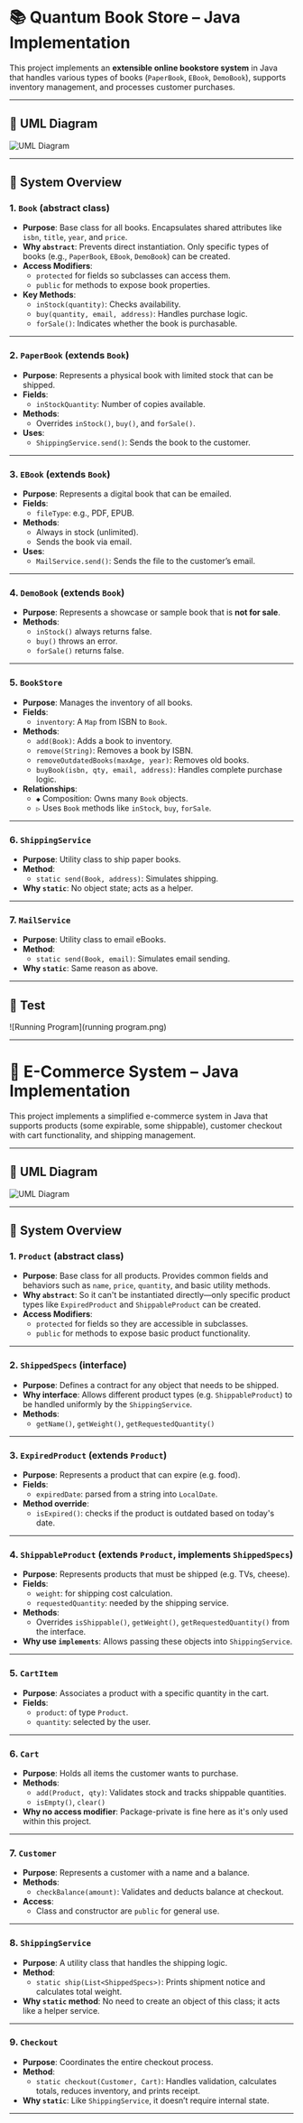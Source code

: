 # 📚 Quantum Book Store – Java Implementation

This project implements an **extensible online bookstore system** in Java that handles various types of books (`PaperBook`, `EBook`, `DemoBook`), supports inventory management, and processes customer purchases.

---

## 📐 UML Diagram

![UML Diagram](UML2.png)

---

## 🧱 System Overview

### 1. `Book` (abstract class)
- **Purpose**: Base class for all books. Encapsulates shared attributes like `isbn`, `title`, `year`, and `price`.
- **Why `abstract`**: Prevents direct instantiation. Only specific types of books (e.g., `PaperBook`, `EBook`, `DemoBook`) can be created.
- **Access Modifiers**:
  - `protected` for fields so subclasses can access them.
  - `public` for methods to expose book properties.
- **Key Methods**:
  - `inStock(quantity)`: Checks availability.
  - `buy(quantity, email, address)`: Handles purchase logic.
  - `forSale()`: Indicates whether the book is purchasable.

---

### 2. `PaperBook` (extends `Book`)
- **Purpose**: Represents a physical book with limited stock that can be shipped.
- **Fields**:
  - `inStockQuantity`: Number of copies available.
- **Methods**:
  - Overrides `inStock()`, `buy()`, and `forSale()`.
- **Uses**:
  - `ShippingService.send()`: Sends the book to the customer.

---

### 3. `EBook` (extends `Book`)
- **Purpose**: Represents a digital book that can be emailed.
- **Fields**:
  - `fileType`: e.g., PDF, EPUB.
- **Methods**:
  - Always in stock (unlimited).
  - Sends the book via email.
- **Uses**:
  - `MailService.send()`: Sends the file to the customer’s email.

---

### 4. `DemoBook` (extends `Book`)
- **Purpose**: Represents a showcase or sample book that is **not for sale**.
- **Methods**:
  - `inStock()` always returns false.
  - `buy()` throws an error.
  - `forSale()` returns false.

---

### 5. `BookStore`
- **Purpose**: Manages the inventory of all books.
- **Fields**:
  - `inventory`: A `Map` from ISBN to `Book`.
- **Methods**:
  - `add(Book)`: Adds a book to inventory.
  - `remove(String)`: Removes a book by ISBN.
  - `removeOutdatedBooks(maxAge, year)`: Removes old books.
  - `buyBook(isbn, qty, email, address)`: Handles complete purchase logic.
- **Relationships**:
  - `◆` Composition: Owns many `Book` objects.
  - `▷` Uses `Book` methods like `inStock`, `buy`, `forSale`.

---

### 6. `ShippingService`
- **Purpose**: Utility class to ship paper books.
- **Method**:
  - `static send(Book, address)`: Simulates shipping.
- **Why `static`**: No object state; acts as a helper.

---

### 7. `MailService`
- **Purpose**: Utility class to email eBooks.
- **Method**:
  - `static send(Book, email)`: Simulates email sending.
- **Why `static`**: Same reason as above.

---

## 🧪 Test 

![Running Program](running program.png)

---

# 🛒 E-Commerce System – Java Implementation

This project implements a simplified e-commerce system in Java that supports products (some expirable, some shippable), customer checkout with cart functionality, and shipping management.

---

## 📐 UML Diagram

![UML Diagram](UML.png)

---

## 🧱 System Overview

### 1. `Product` (abstract class)
- **Purpose**: Base class for all products. Provides common fields and behaviors such as `name`, `price`, `quantity`, and basic utility methods.
- **Why `abstract`**: So it can't be instantiated directly—only specific product types like `ExpiredProduct` and `ShippableProduct` can be created.
- **Access Modifiers**:
  - `protected` for fields so they are accessible in subclasses.
  - `public` for methods to expose basic product functionality.
  
---

### 2. `ShippedSpecs` (interface)
- **Purpose**: Defines a contract for any object that needs to be shipped.
- **Why interface**: Allows different product types (e.g. `ShippableProduct`) to be handled uniformly by the `ShippingService`.
- **Methods**:
  - `getName()`, `getWeight()`, `getRequestedQuantity()`

---

### 3. `ExpiredProduct` (extends `Product`)
- **Purpose**: Represents a product that can expire (e.g. food).
- **Fields**:
  - `expiredDate`: parsed from a string into `LocalDate`.
- **Method override**:
  - `isExpired()`: checks if the product is outdated based on today's date.

---

### 4. `ShippableProduct` (extends `Product`, implements `ShippedSpecs`)
- **Purpose**: Represents products that must be shipped (e.g. TVs, cheese).
- **Fields**:
  - `weight`: for shipping cost calculation.
  - `requestedQuantity`: needed by the shipping service.
- **Methods**:
  - Overrides `isShippable()`, `getWeight()`, `getRequestedQuantity()` from the interface.
- **Why use `implements`**: Allows passing these objects into `ShippingService`.

---

### 5. `CartItem`
- **Purpose**: Associates a product with a specific quantity in the cart.
- **Fields**:
  - `product`: of type `Product`.
  - `quantity`: selected by the user.

---

### 6. `Cart`
- **Purpose**: Holds all items the customer wants to purchase.
- **Methods**:
  - `add(Product, qty)`: Validates stock and tracks shippable quantities.
  - `isEmpty()`, `clear()`
- **Why no access modifier**: Package-private is fine here as it's only used within this project.

---

### 7. `Customer`
- **Purpose**: Represents a customer with a name and a balance.
- **Methods**:
  - `checkBalance(amount)`: Validates and deducts balance at checkout.
- **Access**:
  - Class and constructor are `public` for general use.

---

### 8. `ShippingService`
- **Purpose**: A utility class that handles the shipping logic.
- **Method**:
  - `static ship(List<ShippedSpecs>)`: Prints shipment notice and calculates total weight.
- **Why `static` method**: No need to create an object of this class; it acts like a helper service.

---

### 9. `Checkout`
- **Purpose**: Coordinates the entire checkout process.
- **Method**:
  - `static checkout(Customer, Cart)`: Handles validation, calculates totals, reduces inventory, and prints receipt.
- **Why `static`**: Like `ShippingService`, it doesn’t require internal state.

---


